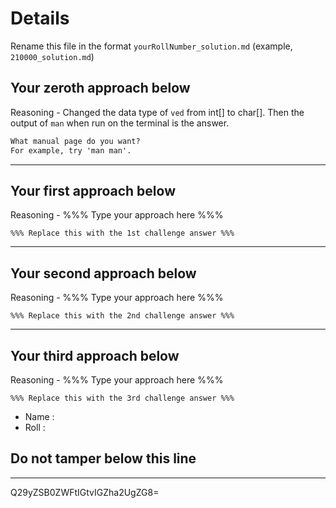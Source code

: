 # Details

Rename this file in the format `yourRollNumber_solution.md` (example, `210000_solution.md`)

## Your zeroth approach below

Reasoning - Changed the data type of `ved` from int[] to char[]. Then the output of `man` when run on the terminal is the answer. 

```md
What manual page do you want?
For example, try 'man man'.
```

---

## Your first approach below

Reasoning - %%% Type your approach here %%%

```
%%% Replace this with the 1st challenge answer %%%
```

---

## Your second approach below

Reasoning - %%% Type your approach here %%%

```
%%% Replace this with the 2nd challenge answer %%%
```

---

## Your third approach below

Reasoning - %%% Type your approach here %%%

```
%%% Replace this with the 3rd challenge answer %%%
```

- Name :
- Roll :

## Do not tamper below this line

---

Q29yZSB0ZWFtIGtvIGZha2UgZG8=
